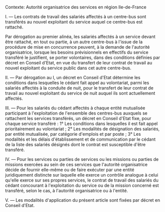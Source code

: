 Contexte: Autorité organisatrice des services en région Ile-de-France

I. — Les contrats de travail des salariés affectés à un centre-bus sont transférés au nouvel exploitant du service auquel ce centre-bus est rattaché.

Par dérogation au premier alinéa, les salariés affectés à un service devant être rattaché, en tout ou partie, à un autre centre-bus à l'issue de la procédure de mise en concurrence peuvent, à la demande de l'autorité organisatrice, lorsque les besoins prévisionnels en effectifs du service transféré le justifient, se porter volontaires, dans des conditions définies par décret en Conseil d'Etat, en vue du transfert de leur contrat de travail au nouvel exploitant du service public dans cet autre centre-bus.

II. — Par dérogation au I, un décret en Conseil d'Etat détermine les conditions dans lesquelles le cédant fait appel au volontariat, parmi les salariés affectés à la conduite de nuit, pour le transfert de leur contrat de travail au nouvel exploitant du service de nuit auquel ils sont actuellement affectés.

III. — Pour les salariés du cédant affectés à chaque entité mutualisée participant à l'exploitation de l'ensemble des centres-bus auxquels se rattachent les services transférés, un décret en Conseil d'Etat fixe, pour chaque service transféré : 1° Les conditions dans lesquelles il est fait appel prioritairement au volontariat ; 2° Les modalités de désignation des salariés, par entité mutualisée, par catégorie d'emplois et par poste ; 3° Les modalités et les délais d'établissement et de communication par le cédant de la liste des salariés désignés dont le contrat est susceptible d'être transféré.

IV. — Pour les services ou parties de services ou les missions ou parties de missions exercées au sein de ces services que l'autorité organisatrice décide de fournir elle-même ou de faire exécuter par une entité juridiquement distincte sur laquelle elle exerce un contrôle analogue à celui qu'elle exerce sur ses propres services, le contrat de travail des salariés du cédant concourant à l'exploitation du service ou de la mission concerné est transféré, selon le cas, à l'autorité organisatrice ou à l'entité.

V. — Les modalités d'application du présent article sont fixées par décret en Conseil d'Etat.